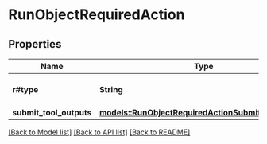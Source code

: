 # RunObjectRequiredAction

## Properties

Name | Type | Description | Notes
------------ | ------------- | ------------- | -------------
**r#type** | **String** | For now, this is always `submit_tool_outputs`. | 
**submit_tool_outputs** | [**models::RunObjectRequiredActionSubmitToolOutputs**](RunObject_required_action_submit_tool_outputs.md) |  | 

[[Back to Model list]](../README.md#documentation-for-models) [[Back to API list]](../README.md#documentation-for-api-endpoints) [[Back to README]](../README.md)


